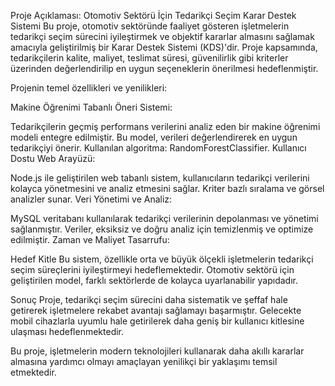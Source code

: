 Proje Açıklaması: Otomotiv Sektörü İçin Tedarikçi Seçim Karar Destek Sistemi
Bu proje, otomotiv sektöründe faaliyet gösteren işletmelerin tedarikçi seçim sürecini iyileştirmek ve objektif kararlar almasını sağlamak amacıyla geliştirilmiş 
bir Karar Destek Sistemi (KDS)'dir. Proje kapsamında, tedarikçilerin kalite, maliyet, teslimat süresi, güvenilirlik gibi kriterler üzerinden değerlendirilip 
en uygun seçeneklerin önerilmesi hedeflenmiştir.

Projenin temel özellikleri ve yenilikleri:

Makine Öğrenimi Tabanlı Öneri Sistemi:

Tedarikçilerin geçmiş performans verilerini analiz eden bir makine öğrenimi modeli entegre edilmiştir. Bu model, verileri değerlendirerek en uygun tedarikçiyi önerir.
Kullanılan algoritma: RandomForestClassifier.
Kullanıcı Dostu Web Arayüzü:

Node.js ile geliştirilen web tabanlı sistem, kullanıcıların tedarikçi verilerini kolayca yönetmesini ve analiz etmesini sağlar.
Kriter bazlı sıralama ve görsel analizler sunar.
Veri Yönetimi ve Analiz:

MySQL veritabanı kullanılarak tedarikçi verilerinin depolanması ve yönetimi sağlanmıştır.
Veriler, eksiksiz ve doğru analiz için temizlenmiş ve optimize edilmiştir.
Zaman ve Maliyet Tasarrufu:


Hedef Kitle
Bu sistem, özellikle orta ve büyük ölçekli işletmelerin tedarikçi seçim süreçlerini iyileştirmeyi hedeflemektedir. Otomotiv sektörü için 
geliştirilen model, farklı sektörlerde de kolayca uyarlanabilir yapıdadır.

Sonuç
Proje, tedarikçi seçim sürecini daha sistematik ve şeffaf hale getirerek işletmelere rekabet avantajı sağlamayı başarmıştır. Gelecekte mobil cihazlarla 
uyumlu hale getirilerek daha geniş bir kullanıcı kitlesine ulaşması hedeflenmektedir.

Bu proje, işletmelerin modern teknolojileri kullanarak daha akıllı kararlar almasına yardımcı olmayı amaçlayan yenilikçi bir yaklaşımı temsil etmektedir.
